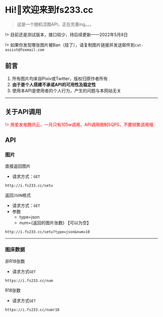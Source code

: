 # Hi!👋欢迎来到fs233.cc
> 这是一个随机涩图API，正在完善ing。。。

!> 目前还是测试版本，接口较少，待后续更新——2022年5月8日

!> 如果你发现哪张图片被Ban（挂了），请复制图片链接并发送邮件到`cat-assist@foxmail.com`

## 前言
1. 所有图片均来自Pixiv或Twitter，版权归原作者所有
2. **由于是个人搭建不承诺API的可用性及稳定性**
3. 使用本API是使用者的个人行为，产生的问题与本网站无关

---

## 关于API调用

<div style='color: red'>

!> 用爱发电腾讯云，一月只有105w调用，API调用限制5QPS，不要频繁调用哦

</div>

## API

### 图片
直接返回图片
- 请求方式：`GET`
```http
http://i.fs233.cc/setu
```

返回`JSON`格式
- 请求方式：`GET`
- 参数
    - type=json
    - num={返回的图片张数} 【可以为空】
```http
http://i.fs233.cc/setu?type=json&num=10
```
---
### 图床数据

非R18张数

- 请求方式`GET`

```http
https://i.fs233.cc/num
```

R18张数

- 请求方式`GET`

```http
https://i.fs233.cc/numr18
```

